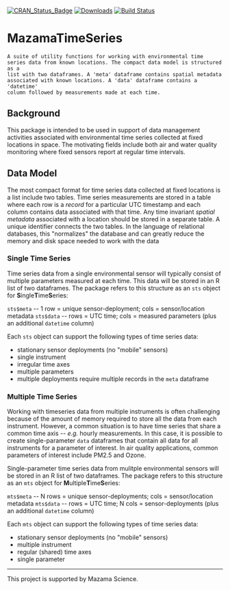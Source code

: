 [![CRAN\_Status\_Badge](http://www.r-pkg.org/badges/version/MazamaTimeSeries)](https://cran.r-project.org/package=MazamaTimeSeries)
[![Downloads](http://cranlogs.r-pkg.org/badges/MazamaTimeSeries)](https://cran.r-project.org/package=MazamaTimeSeries)
[![Build Status](https://travis-ci.org/MazamaScience/MazamaTimeSeries.svg?branch=master)](https://travis-ci.org/MazamaScience/MazamaTimeSeries)


# MazamaTimeSeries

```
A suite of utility functions for working with environmental time
series data from known locations. The compact data model is structured as a 
list with two dataframes. A 'meta' dataframe contains spatial metadata
associated with known locations. A 'data' dataframe contains a 'datetime'
column followed by measurements made at each time.
```

## Background

This package is intended to be used in support of data management activities
associated with environmental time series collected at fixed locations in space.
The motivating fields include both air and water quality monitoring where fixed 
sensors report at regular time intervals.

## Data Model

The most compact format for time series data collected at fixed locations 
is a list include two tables. Time series measurements are stored in a table 
where each row is a _record_ for a particular UTC timestamp and each 
column contains data associated with that time. Any time invariant 
_spatial metadata_ associated with a location should be stored in a separate
table. A unique identifier connects the two tables. In the language of relational
databases, this "normalizes" the database and can greatly reduce the memory and
disk space needed to work with the data

### Single Time Series

Time series data from a single environmental sensor will typically consist of 
multiple parameters measured at each time. This data will be stored in an R 
list of two dataframes. The package refers to this structure as an `sts` object
for **S**ingle**T**ime**S**eries:

`sts$meta` -- 1 row = unique sensor-deployment; cols = sensor/location metadata
`sts$data` -- rows = UTC time; cols = measured parameters (plus an additional `datetime` column)

Each `sts` object can support the following types of time series data:

* stationary sensor deployments (no "mobile" sensors)
* single instrument
* irregular time axes
* multiple parameters
* multiple deployments require multiple records in the `meta` dataframe

### Multiple Time Series

Working with timeseries data from multiple instruments is often challenging
because of the amount of memory required to store all the data from each 
instrument. However, a common situation is to have time series that share a 
common time axis -- _e.g._ hourly measurements. In this case, it is possible to
create single-parameter `data` dataframes that contain all data for all 
instruments for a parameter of interest. In air quality applications, common
parameters of interest include PM2.5 and Ozone.

Single-parameter time series data from mulitple environmental sensors will be 
stored in an R list of two dataframes. The package refers to this structure as 
an `mts` object for **M**ultiple**T**ime**S**eries:

`mts$meta` -- N rows = unique sensor-deployments; cols = sensor/location metadata
`mts$data` -- rows = UTC time; N cols = sensor-deployments (plus an additional `datetime` column)

Each `mts` object can support the following types of time series data:

* stationary sensor deployments (no "mobile" sensors)
* multiple instrument
* regular (shared) time axes
* single parameter

----

This project is supported by Mazama Science.

